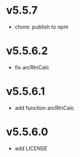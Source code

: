 # v5.5.7
- chore: publish to npm

# v5.5.6.2
- fix arcRtnCalc

# v5.5.6.1
- add function arcRtnCalc

# v5.5.6.0
- add LICENSE
